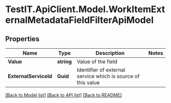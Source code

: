 # TestIT.ApiClient.Model.WorkItemExternalMetadataFieldFilterApiModel

## Properties

Name | Type | Description | Notes
------------ | ------------- | ------------- | -------------
**Value** | **string** | Value of the field | 
**ExternalServiceId** | **Guid** | Identifier of external service which is source of this value | 

[[Back to Model list]](../README.md#documentation-for-models) [[Back to API list]](../README.md#documentation-for-api-endpoints) [[Back to README]](../README.md)

